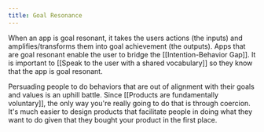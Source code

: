 ```yaml
---
title: Goal Resonance
---
```

When an app is goal resonant, it takes the users actions (the inputs) and amplifies/transforms them into goal achievement (the outputs). Apps that are goal resonant enable the user to bridge the [[Intention-Behavior Gap]]. It is important to [[Speak to the user with a shared vocabulary]] so they know that the app is goal resonant.

Persuading people to do behaviors that are out of alignment with their goals and values is an uphill battle. Since [[Products are fundamentally voluntary]], the only way you're really going to do that is through coercion. It's much easier to design products that facilitate people in doing what they want to do given that they bought your product in the first place.